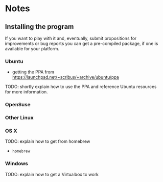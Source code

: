 # Notes

## Installing the program

If you want to play with it and, eventually, submit propositions for improvements or bug reports you can get a pre-compiled package, if one is available for your platform.

### Ubuntu

- getting the PPA from <https://launchpad.net/~scribus/+archive/ubuntu/ppa>

TODO: shortly explain how to use the PPA and reference Ubuntu resources for more information.

### OpenSuse

### Other Linux

### OS X

TODO: explain how to get from homebrew

- `homebrew`

### Windows

TODO: explain how to get a Virtualbox to work

